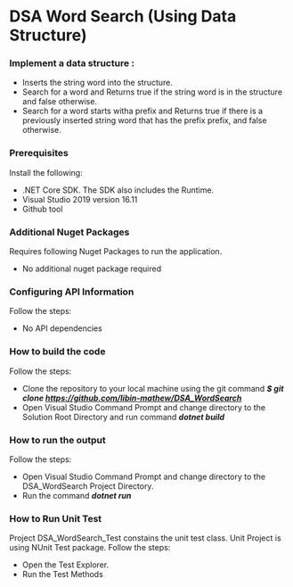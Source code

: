 # DSA Word Search (Using Data Structure)
### Implement a data structure :
- Inserts the string word into the structure.
- Search for a word and Returns true if the string word is in the structure and false otherwise.
- Search for a word starts witha prefix and  Returns true if there is a previously inserted string word that has the prefix prefix, and false otherwise.

### Prerequisites
Install the following:
- .NET Core SDK. The SDK also includes the Runtime.
-  Visual Studio 2019 version 16.11
-  Github tool 

### Additional Nuget Packages
Requires following Nuget Packages to run the application.
- No additional nuget package required 

### Configuring API Information
Follow the steps:
- No API dependencies

### How to build the code
Follow the steps:
- Clone the repository to your local machine using the git command ***$ git clone https://github.com/libin-mathew/DSA_WordSearch***
- Open Visual Studio Command Prompt and change directory to the Solution Root Directory and run command ***dotnet build***

### How to run the output
Follow the steps:
- Open Visual Studio Command Prompt and change directory to the DSA_WordSearch Project Directory.
- Run the command ***dotnet run***

### How to Run Unit Test
Project DSA_WordSearch_Test constains the unit test class. Unit Project is using NUnit Test package.
Follow the steps:
- Open the Test Explorer.
- Run the Test Methods

